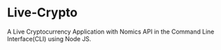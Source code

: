 # Live-Crypto
A Live Cryptocurrency Application with Nomics API in the Command Line Interface(CLI) using Node JS.
